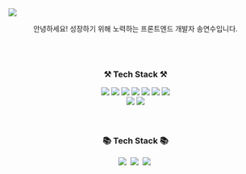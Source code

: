 <img src="https://capsule-render.vercel.app/api?type=waving&color=auto&height=200&section=header&text=Yeonsu's&nbsp;Github!&fontSize=70" />

<div align=center>
 <p>안녕하세요! 성장하기 위해 노력하는 프론트엔드 개발자 송연수입니다.<P>
</div>

   <br/>
  <br/>
<div align=center>
	<h3>⚒️ Tech Stack ⚒️</h3>
</div>
<div align="center">
  <img src="https://img.shields.io/badge/HTML5-E34F26?style=flat-square&logo=HTML5&logoColor=white"/>
<img src="https://img.shields.io/badge/CSS3-1572B6?style=flat-square&logo=CSS3&logoColor=white"/>
<img src="https://img.shields.io/badge/JavaScript-F7DF1E?style=flat-square&logo=JavaScript&logoColor=white"/>
<img src="https://img.shields.io/badge/Typescript-3178C6?style=flat&logo=typescript&logoColor=white"/>
<img src="https://img.shields.io/badge/-React.js-61DAFB?logo=react&logoColor=white&style=flat"/>
<img src="https://img.shields.io/badge/-Next.js-000000?logo=Next.js&logoColor=white&style=flat"/>
<img src="https://img.shields.io/badge/Node.js-339933?style=flat-square&logo=Node.js&logoColor=white"/><br/>
<img src="https://img.shields.io/badge/Sass-CC6699?style=flat&logo=Sass&logoColor=white"/> 
<img src="https://img.shields.io/badge/styled components-DB7093?style=flat&logo=styled-components&logoColor=white"/>
</div>
  
<br/>
  <br/>
  
<div align=center>
	<h3>📚 Tech Stack 📚</h3>
</div>
<p align="center">
    <img src="https://img.shields.io/badge/Git-F05032?style=flat-square&logo=Git&logoColor=white"/></a>&nbsp 
    <img src="https://img.shields.io/badge/GitLab-FCA121?style=for-the-badge&logo=GitLab&logoColor=white"/></a>&nbsp 
    <img src="https://img.shields.io/badge/VSC-007ACC?style=for-the-badge&logo=visualstudiocode&logoColor=white"/></a>&nbsp 
</p>
